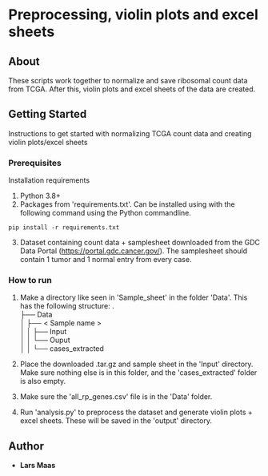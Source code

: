 # Preprocessing, violin plots and excel sheets

## About

These scripts work together to normalize and save ribosomal count data from TCGA. After this, violin plots and excel sheets of the data are created.


## Getting Started

Instructions to get started with normalizing TCGA count data and creating violin plots/excel sheets

### Prerequisites

Installation requirements

1. Python 3.8+
2. Packages from 'requirements.txt'. Can be installed using with the following command using the Python commandline.
```
pip install -r requirements.txt
```
3. Dataset containing count data + samplesheet downloaded from the GDC Data Portal (https://portal.gdc.cancer.gov/). The samplesheet should contain 1 tumor and 1 normal entry from every case.

### How to run

1. Make a directory like seen in 'Sample_sheet' in the folder 'Data'. This has the following structure:
.  
├── Data  
│   ├── < Sample name >  
│   │    ├── Input  
│   │    └── Ouput  
│   │    └── cases_extracted  

2. Place the downloaded .tar.gz and sample sheet in the 'Input' directory. Make sure nothing else is in this folder, and the 'cases_extracted' folder is also empty.

3. Make sure the 'all_rp_genes.csv' file is in the 'Data' folder.

3. Run 'analysis.py' to preprocess the dataset and generate violin plots + excel sheets. These will be saved in the 'output' directory.

## Author

* **Lars Maas**
